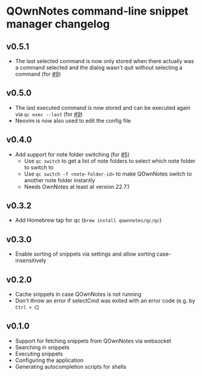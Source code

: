 # QOwnNotes command-line snippet manager changelog

## v0.5.1
- The last selected command is now only stored when there actually was a command selected and
  the dialog wasn't quit without selecting a command (for [#9](https://github.com/qownnotes/qc/issues/9))

## v0.5.0
- The last executed command is now stored and can be executed again via `qc exec --last`
  (for [#9](https://github.com/qownnotes/qc/issues/9))
- Neovim is now also used to edit the config file 

## v0.4.0
- Add support for note folder switching (for [#5](https://github.com/qownnotes/qc/issues/5))
  - Use `qc switch` to get a list of note folders to select which note folder to switch to
  - Use `qc switch -f <note-folder-id>` to make QOwnNotes switch to another note folder instantly
  - Needs OwnNotes at least at version 22.7.1

## v0.3.2
- Add Homebrew tap for qc (`brew install qownnotes/qc/qc`)

## v0.3.0
- Enable sorting of snippets via settings and allow sorting case-insensitively

## v0.2.0
- Cache snippets in case QOwnNotes is not running
- Don't throw an error if selectCmd was exited with an error code (e.g. by `Ctrl + C`)

## v0.1.0
- Support for fetching snippets from QOwnNotes via websocket
- Searching in snippets
- Executing snippets
- Configuring the application
- Generating autocompletion scripts for shells
